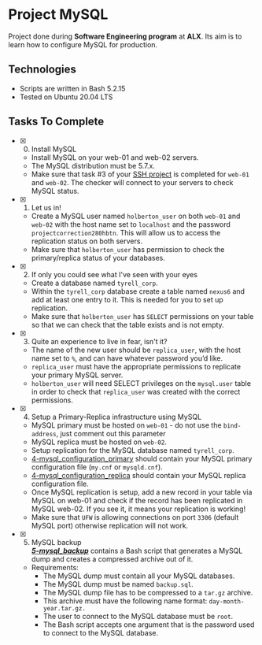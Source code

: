 # Project MySQL
Project done during **Software Engineering program** at **ALX**.
Its aim is to learn how to configure MySQL for production.

## Technologies
* Scripts are written in Bash 5.2.15
* Tested on Ubuntu 20.04 LTS

## Tasks To Complete

+ [x] 0. Install MySQL<br/>
  + Install MySQL on your web-01 and web-02 servers.
  + The MySQL distribution must be 5.7.x.
  + Make sure that task #3 of your [SSH project](../0x0B-ssh/README.md) is completed for `web-01` and `web-02`. The checker will connect to your servers to check MySQL status.

+ [x] 1. Let us in!<br/>
  + Create a MySQL user named `holberton_user` on both `web-01` and `web-02` with the host name set to `localhost` and the password `projectcorrection280hbtn`. This will allow us to access the replication status on both servers.
  + Make sure that `holberton_user` has permission to check the primary/replica status of your databases.

+ [x] 2. If only you could see what I've seen with your eyes<br/>
  + Create a database named `tyrell_corp`.
  + Within the `tyrell_corp` database create a table named `nexus6` and add at least one entry to it. This is needed for you to set up replication.
  + Make sure that `holberton_user` has `SELECT` permissions on your table so that we can check that the table exists and is not empty.

+ [x] 3. Quite an experience to live in fear, isn't it?<br/>
  + The name of the new user should be `replica_user`, with the host name set to `%`, and can have whatever password you’d like.
  + `replica_user` must have the appropriate permissions to replicate your primary MySQL server.
  + `holberton_user` will need SELECT privileges on the `mysql.user` table in order to check that `replica_user` was created with the correct permissions.

+ [x] 4. Setup a Primary-Replica infrastructure using MySQL<br/>
  + MySQL primary must be hosted on `web-01` - do not use the `bind-address`, just comment out this parameter
  + MySQL replica must be hosted on `web-02`.
  + Setup replication for the MySQL database named `tyrell_corp`.
  + [4-mysql_configuration_primary](4-mysql_configuration_primary) should contain your MySQL primary configuration file (`my.cnf` or `mysqld.cnf`).
  + [4-mysql_configuration_replica](4-mysql_configuration_replica) should contain your MySQL replica configuration file.
  + Once MySQL replication is setup, add a new record in your table via MySQL on web-01 and check if the record has been replicated in MySQL web-02. If you see it, it means your replication is working!
  + Make sure that `UFW` is allowing connections on port `3306` (default MySQL port) otherwise replication will not work.

+ [x] 5. MySQL backup<br/>_**[5-mysql_backup](5-mysql_backup)**_ contains a Bash script that generates a MySQL dump and creates a compressed archive out of it.
  + Requirements:
    + The MySQL dump must contain all your MySQL databases.
    + The MySQL dump must be named `backup.sql`.
    + The MySQL dump file has to be compressed to a `tar.gz` archive.
    + This archive must have the following name format: `day-month-year.tar.gz.`
    + The user to connect to the MySQL database must be `root`.
    + The Bash script accepts one argument that is the password used to connect to the MySQL database.
